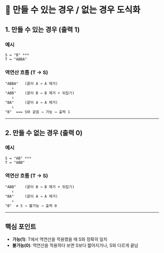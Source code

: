 # 📌 만들 수 있는 경우 / 없는 경우 도식화

## 1. 만들 수 있는 경우 (출력 1)

### 예시

```
S = "B" ***
T = "ABBA"
```

### 역연산 흐름 (T → S)

```
"ABBA"   (끝이 A → A 제거)
   ↓
"ABB"    (끝이 B → B 제거 + 뒤집기)
   ↓
"BA"     (끝이 A → A 제거)
   ↓
"B"  === S와 같음 → 가능 → 출력 1
```

---

## 2. 만들 수 없는 경우 (출력 0)

### 예시

```
S = "AB" ***
T = "ABB"
```

### 역연산 흐름 (T → S)

```
"ABB"    (끝이 B → B 제거 + 뒤집기)
   ↓
"BA"     (끝이 A → A 제거)
   ↓
"B"  ≠ S → 불가능 → 출력 0
```

---

## 핵심 포인트

- **가능(1)**: T에서 역연산을 적용했을 때 S와 정확히 일치
- **불가능(0)**: 역연산을 적용하다 보면 S보다 짧아지거나, S와 다르게 끝남
